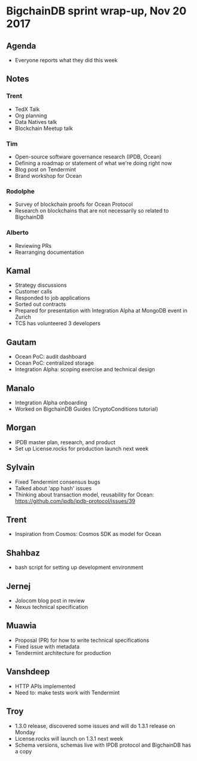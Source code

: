 # BigchainDB sprint wrap-up, Nov 20 2017

## Agenda

- Everyone reports what they did this week

## Notes

### Trent

- TedX Talk
- Org planning
- Data Natives talk
- Blockchain Meetup talk

### Tim

- Open-source software governance research (IPDB, Ocean)
- Defining a roadmap or statement of what we're doing right now
- Blog post on Tendermint
- Brand workshop for Ocean

### Rodolphe

- Survey of blockchain proofs for Ocean Protocol
- Research on blockchains that are not necessarily so related to BigchainDB

### Alberto

- Reviewing PRs
- Rearranging documentation

## Kamal

- Strategy discussions
- Customer calls
- Responded to job applications
- Sorted out contracts
- Prepared for presentation with Integration Alpha at MongoDB event in Zurich
- TCS has volunteered 3 developers

## Gautam

- Ocean PoC: audit dashboard
- Ocean PoC: centralized storage
- Integration Alpha: scoping exercise and technical design

## Manalo

- Integration Alpha onboarding
- Worked on BigchainDB Guides (CryptoConditions tutorial)

## Morgan

- IPDB master plan, research, and product
- Set up License.rocks for production launch next week

## Sylvain

- Fixed Tendermint consensus bugs
- Talked about 'app hash' issues
- Thinking about transaction model, reusability for Ocean: https://github.com/ipdb/ipdb-protocol/issues/39

## Trent

- Inspiration from Cosmos: Cosmos SDK as model for Ocean

## Shahbaz

- bash script for setting up development environment

## Jernej

- Jolocom blog post in review
- Nexus technical specification

## Muawia

- Proposal (PR) for how to write technical specifications
- Fixed issue with metadata
- Tendermint architecture for production

## Vanshdeep

- HTTP APIs implemented
- Need to: make tests work with Tendermint

## Troy

- 1.3.0 release, discovered some issues and will do 1.3.1 release on Monday
- License.rocks will launch on 1.3.1 next week
- Schema versions, schemas live with IPDB protocol and BigchainDB has a copy
